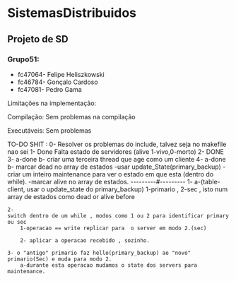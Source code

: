 # SistemasDistribuidos
## Projeto de SD 
### Grupo51:

* fc47064- Felipe Heliszkowski
* fc46784- Gonçalo Cardoso
* fc47081- Pedro Gama

Limitações na implementação:


Compilação: Sem problemas na compilação

Executáveis: Sem problemas


TO-DO SHIT :
    0- Resolver os problemas do include, talvez seja no makefile nao sei
    1- Done
    Falta estado de servidores (alive 1-vivo,0-morto)
    2- DONE
    3-
        a-done
        b- criar uma terceira thread que age como um cliente
    4-
        a-done
        b- marcar dead no array de estados
            -usar update_State(primary_backup)
            -criar um inteiro maintenance para ver o estado em que esta (dentro do while).
            -marcar alive no array de estados.
---------#---------
    1-
        a-(table-client, usar o update_state do primary_backup)
        1-primario , 2-sec , isto num array de estados como dead or alive before

    2-
    switch dentro de um while , modos como 1 ou 2 para identificar primary ou sec
        1-operacao == write replicar para  o server em modo 2.(sec)

        2- aplicar a operacao recebido , sozinho.

    3- o "antigo" primario faz hello(primary_backup) ao "novo" primario(Sec) e muda para modo 2.
        a-durante esta operacao mudamos o state dos servers para maintenance.

